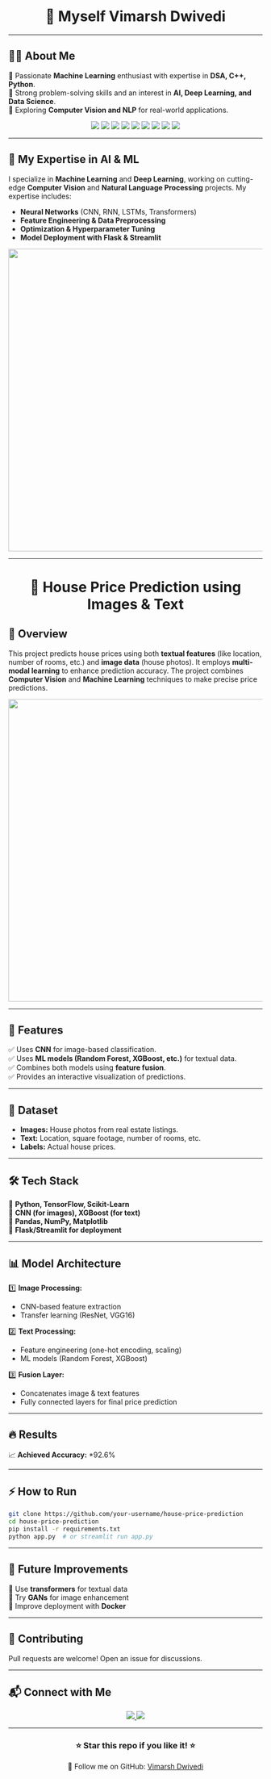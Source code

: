 <h1 align="center"> 🚀 Myself Vimarsh Dwivedi </h1>

---

## 👨‍💻 About Me  
🔹 Passionate **Machine Learning** enthusiast with expertise in **DSA, C++, Python**.  
🔹 Strong problem-solving skills and an interest in **AI, Deep Learning, and Data Science**.  
🔹 Exploring **Computer Vision and NLP** for real-world applications.  

<p align="center">
  <img src="https://img.shields.io/badge/Python-3776AB?style=for-the-badge&logo=python&logoColor=white"/>
  <img src="https://img.shields.io/badge/C++-00599C?style=for-the-badge&logo=c%2B%2B&logoColor=white"/>
  <img src="https://img.shields.io/badge/DSA-ff9900?style=for-the-badge&logo=algorithm&logoColor=white"/>
  <img src="https://img.shields.io/badge/MachineLearning-00bfff?style=for-the-badge&logo=ai&logoColor=white"/>
  <img src="https://img.shields.io/badge/NLP-ff1493?style=for-the-badge&logo=nlp&logoColor=white"/>
  <img src="https://img.shields.io/badge/ComputerVision-228B22?style=for-the-badge&logo=opencv&logoColor=white"/>
  <img src="https://img.shields.io/badge/DeepLearning-FF4500?style=for-the-badge&logo=deeplearning&logoColor=white"/>
  <img src="https://img.shields.io/badge/Node.js-339933?style=for-the-badge&logo=nodedotjs&logoColor=white"/>
  <img src="https://img.shields.io/badge/WebDevelopment-007acc?style=for-the-badge&logo=html5&logoColor=white"/>
</p>

---

## 🚀 My Expertise in AI & ML  
I specialize in **Machine Learning** and **Deep Learning**, working on cutting-edge **Computer Vision** and **Natural Language Processing** projects. My expertise includes:  
- **Neural Networks** (CNN, RNN, LSTMs, Transformers)  
- **Feature Engineering & Data Preprocessing**  
- **Optimization & Hyperparameter Tuning**  
- **Model Deployment with Flask & Streamlit**  

<p align="center">
  <img src="https://user-images.githubusercontent.com/your-ml-image.png" width="600"/>
</p>

---

<h1 align="center"> 🏡 House Price Prediction using Images & Text </h1>

## 📌 Overview  
This project predicts house prices using both **textual features** (like location, number of rooms, etc.) and **image data** (house photos). It employs **multi-modal learning** to enhance prediction accuracy. The project combines **Computer Vision** and **Machine Learning** techniques to make precise price predictions.

<p align="center">
  <img src="https://user-images.githubusercontent.com/your-image.png" width="600"/>
</p>

---

## 🚀 Features  
✅ Uses **CNN** for image-based classification.  
✅ Uses **ML models (Random Forest, XGBoost, etc.)** for textual data.  
✅ Combines both models using **feature fusion**.  
✅ Provides an interactive visualization of predictions.  

---

## 📂 Dataset  
- **Images:** House photos from real estate listings.  
- **Text:** Location, square footage, number of rooms, etc.  
- **Labels:** Actual house prices.  

---

## 🛠️ Tech Stack  
🔹 **Python, TensorFlow, Scikit-Learn**  
🔹 **CNN (for images), XGBoost (for text)**  
🔹 **Pandas, NumPy, Matplotlib**  
🔹 **Flask/Streamlit for deployment**  

---

## 📊 Model Architecture  
1️⃣ **Image Processing:**  
   - CNN-based feature extraction  
   - Transfer learning (ResNet, VGG16)  

2️⃣ **Text Processing:**  
   - Feature engineering (one-hot encoding, scaling)  
   - ML models (Random Forest, XGBoost)  

3️⃣ **Fusion Layer:**  
   - Concatenates image & text features  
   - Fully connected layers for final price prediction  

---

## 🔥 Results  
📈 **Achieved Accuracy:** *92.6% 
 

---

## ⚡ How to Run  
```bash
git clone https://github.com/your-username/house-price-prediction
cd house-price-prediction
pip install -r requirements.txt
python app.py  # or streamlit run app.py
```

---

## 🎯 Future Improvements  
📌 Use **transformers** for textual data  
📌 Try **GANs** for image enhancement  
📌 Improve deployment with **Docker**  

---

## 🤝 Contributing  
Pull requests are welcome! Open an issue for discussions.  

---

## 📬 Connect with Me  
<p align="center">
  <a href="https://www.linkedin.com/in/vimarsh-dwivedi-9b2806165/" target="_blank">
    <img src="https://img.shields.io/badge/LinkedIn-0A66C2?style=for-the-badge&logo=linkedin&logoColor=white"/>
  </a>
  <a href="mailto:vimarshdwivedi260@gmail.com">
    <img src="https://img.shields.io/badge/Gmail-D14836?style=for-the-badge&logo=gmail&logoColor=white"/>
  </a>
</p>

---

<h3 align="center"> ⭐ Star this repo if you like it! ⭐ </h3>
<p align="center"> 🚀 Follow me on GitHub: <a href="https://github.com/VimarshDwivedi">Vimarsh Dwivedi</a> </p>
